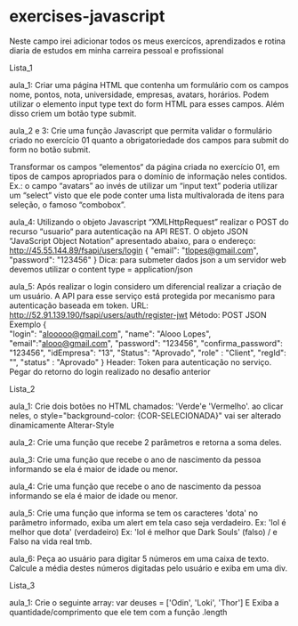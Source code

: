 # exercises-javascript
Neste campo irei adicionar todos os meus exercícos, aprendizados e rotina diaria de estudos em minha carreira pessoal e profissional

Lista_1

aula_1: Criar uma página HTML que contenha um formulário com os campos nome,  pontos, nota, universidade, empresas, avatars, horários. Podem utilizar o  elemento input type text do form HTML para esses campos. Além disso criem um  botão type submit.

aula_2 e 3: Crie uma função Javascript que permita validar o formulário criado no  exercício 01 quanto a obrigatoriedade dos campos para submit do form no botão  submit. 

Transformar os campos “elementos“ da página criada no exercício 01, em  tipos de campos apropriados para o domínio de informação neles contidos.  Ex.: o campo “avatars” ao invés de utilizar um “input text” poderia utilizar um  “select” visto que ele pode conter uma lista multivalorada de itens para seleção, o  famoso “combobox”.

aula_4: Utilizando o objeto Javascript “XMLHttpRequest” realizar o POST do recurso  “usuario“ para autenticação na API REST. O objeto JSON “JavaScript Object  Notation” apresentado abaixo,  para o endereço:  
http://45.55.144.89/fsapi/users/login 
    { 
        "email": "tlopes@gmail.com", 
        "password": "123456" 
    } 
Dica: para submeter dados json a um servidor web devemos utilizar o content type = application/json

aula_5: Após realizar o login considero um diferencial realizar a criação de um  usuário. A API para esse serviço está protegida por mecanismo para autenticação  baseada em token. 
URL: 
http://52.91.139.190/fsapi/users/auth/register-jwt
Método: 
POST 
JSON Exemplo 
{  
    "login": "alooooo@gmail.com", 
    "name": "Alooo Lopes", 
    "email":"alooo@gmail.com", 
    "password": "123456", 
    "confirma_password": "123456", 
    "idEmpresa": "13", 
  "Status": "Aprovado", 
   "role" : "Client", 
   "regId": "", 
    "status" : "Aprovado" 
} 
Header: Token para autenticação no serviço. Pegar do retorno do login  realizado no desafio anterior 


Lista_2

aula_1: Crie dois botões no HTML chamados: 'Verde'e 'Vermelho'. ao clicar neles, o style="background-color: {COR-SELECIONADA}" vai ser alterado dinamicamente Alterar-Style

aula_2: Crie uma função que recebe 2 parâmetros e retorna a soma deles.

aula_3: Crie uma função que recebe o ano de nascimento da pessoa informando se ela é maior de idade ou menor.

aula_4: Crie uma função que recebe o ano de nascimento da pessoa informando se ela é maior de idade ou menor.

aula_5: Crie uma função que informa se tem os caracteres 'dota' no parâmetro informado, exiba um alert em tela caso seja verdadeiro.
Ex: 'lol é melhor que dota' (verdadeiro)
Ex: 'lol é melhor que Dark Souls' (falso) / e Falso na vida real tmb.

aula_6: Peça ao usuário para digitar 5 números em uma caixa de texto. Calcule a média destes números digitadas pelo usuário e exiba em uma div.

Lista_3

aula_1: Crie o seguinte array: var deuses = ['Odin', 'Loki', 'Thor'] E Exiba a quantidade/comprimento que ele tem com a função .length
